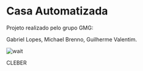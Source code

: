 # Casa Automatizada

Projeto realizado pelo grupo GMG:

Gabriel Lopes, 
Michael Brenno, 
Guilherme Valentim.





![wait](https://user-images.githubusercontent.com/49558226/120695145-6dfc2b00-c481-11eb-91bc-0af60b052ef4.gif)

CLEBER
